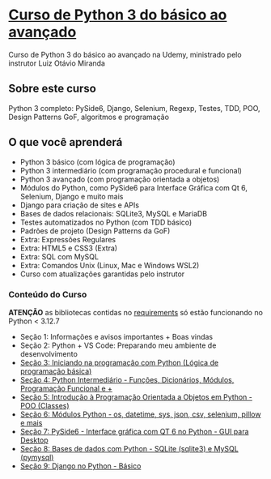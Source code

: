 # [Curso de Python 3 do básico ao avançado](https://www.udemy.com/course/python-3-do-zero-ao-avancado)
Curso de Python 3 do básico ao avançado na Udemy, ministrado pelo instrutor Luiz Otávio Miranda

## **Sobre este curso**
Python 3 completo: PySide6, Django, Selenium, Regexp, Testes, TDD, POO, Design Patterns GoF, algoritmos e programação

## O que você aprenderá
- Python 3 básico (com lógica de programação)
- Python 3 intermediário (com programação procedural e funcional)
- Python 3 avançado (com programação orientada a objetos)
- Módulos do Python, como PySide6 para Interface Gráfica com Qt 6, Selenium, Django e muito mais
- Django para criação de sites e APIs
- Bases de dados relacionais: SQLite3, MySQL e MariaDB
- Testes automatizados no Python (com TDD básico)
- Padrões de projeto (Design Patterns da GoF)
- Extra: Expressões Regulares
- Extra: HTML5 e CSS3 (Extra)
- Extra: SQL com MySQL
- Extra: Comandos Unix (Linux, Mac e Windows WSL2)
- Curso com atualizações garantidas pelo instrutor

### Conteúdo do Curso

**ATENÇÃO** as bibliotecas contidas no [requirements](./requirements.txt) só estão funcionando no Python < 3.12.7

- Seção 1: Informações e avisos importantes + Boas vindas
- Seção 2: Python + VS Code: Preparando meu ambiente de desenvolvimento
- [Seção 3: Iniciando na programação com Python (Lógica de programação básica)](./sessao_03/README.md)
- [Seção 4: Python Intermediário - Funções, Dicionários, Módulos, Programação Funcional e +](./sessao_04/README.md)
- [Seção 5: Introdução à Programação Orientada a Objetos em Python - POO (Classes)](./sessao_05/README.md)
- [Seção 6: Módulos Python - os, datetime, sys, json, csv, selenium, pillow e mais](./sessao_06/README.md)
- [Seção 7: PySide6 - Interface gráfica com QT 6 no Python - GUI para Desktop](./sessao_07/README.md)
- [Seção 8: Bases de dados com Python - SQLite (sqlite3) e MySQL (pymysql)](./sessao_08/README.md)
- [Seção 9: Django no Python - Básico](./sessao_09/README.md)

